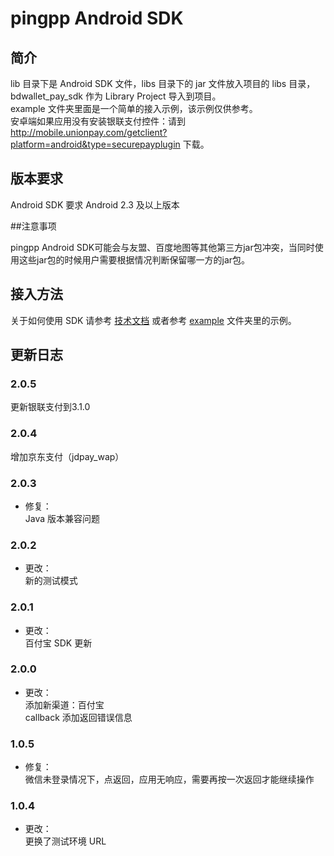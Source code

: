 pingpp Android SDK
============

## 简介
lib 目录下是 Android SDK 文件，libs 目录下的 jar 文件放入项目的 libs 目录，bdwallet_pay_sdk 作为 Library Project 导入到项目。<br>
example 文件夹里面是一个简单的接入示例，该示例仅供参考。<br>
安卓端如果应用没有安装银联支付控件：请到 http://mobile.unionpay.com/getclient?platform=android&type=securepayplugin 下载。

## 版本要求
Android SDK 要求 Android 2.3 及以上版本

##注意事项

pingpp Android SDK可能会与友盟、百度地图等其他第三方jar包冲突，当同时使用这些jar包的时候用户需要根据情况判断保留哪一方的jar包。

## 接入方法
关于如何使用 SDK 请参考 [技术文档](https://pingxx.com/document) 或者参考 [example](https://github.com/PingPlusPlus/pingpp-android/tree/master/example) 文件夹里的示例。

## 更新日志

### 2.0.5
更新银联支付到3.1.0
### 2.0.4
增加京东支付（jdpay_wap）
### 2.0.3
* 修复：<br>
Java 版本兼容问题

### 2.0.2
* 更改：<br>
新的测试模式

### 2.0.1
* 更改：<br>
百付宝 SDK 更新

### 2.0.0
* 更改：<br>
添加新渠道：百付宝<br>
callback 添加返回错误信息

### 1.0.5
* 修复：<br>
微信未登录情况下，点返回，应用无响应，需要再按一次返回才能继续操作

### 1.0.4
* 更改：<br>
更换了测试环境 URL
